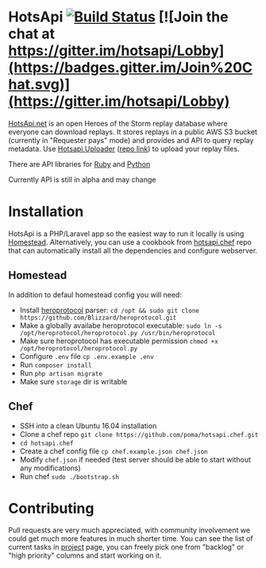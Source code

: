 # HotsApi [![Build Status](https://travis-ci.org/poma/hotsapi.svg?branch=master)](https://travis-ci.org/poma/hotsapi) [![Join the chat at https://gitter.im/hotsapi/Lobby](https://badges.gitter.im/Join%20Chat.svg)](https://gitter.im/hotsapi/Lobby)

[HotsApi.net](http://hotsapi.net/) is an open Heroes of the Storm replay database where everyone can download replays. It stores replays in a public AWS S3 bucket (currently in "Requester pays" mode) and provides and API to query replay metadata. Use  [Hotsapi.Uploader](http://hotsapi.net/upload) ([repo link](https://github.com/poma/Hotsapi.Uploader)) to upload your replay files.

There are API libraries for [Ruby](https://github.com/tbuehlmann/hots_api) and [Python](https://github.com/MakiseKurisu/hotsapi)

Currently API is still in alpha and may change

# Installation

HotsApi is a PHP/Laravel app so the easiest way to run it locally is using [Homestead](https://laravel.com/docs/5.4/homestead). Alternatively, you can use a cookbook from [hotsapi.chef](https://github.com/poma/hotsapi.chef) repo that can automatically install all the dependencies and configure webserver.

## Homestead

In addition to defaul homestead config you will need:

* Install [heroprotocol](https://github.com/Blizzard/heroprotocol) parser: `cd /opt && sudo git clone https://github.com/Blizzard/heroprotocol.git`
* Make a globally availabe heroprotocol executable: `sudo ln -s /opt/heroprotocol/heroprotocol.py /usr/bin/heroprotocol`
* Make sure heroprotocol has executable permission `chmod +x /opt/heroprotocol/heroprotocol.py`
* Configure `.env` file `cp .env.example .env`
* Run `composer install`
* Run `php artisan migrate`
* Make sure `storage` dir is writable

## Chef

* SSH into a clean Ubuntu 16.04 installation
* Clone a chef repo `git clone https://github.com/poma/hotsapi.chef.git`
* `cd hotsapi.chef`
* Create a chef config file `cp chef.example.json chef.json`
* Modify `chef.json` if needed (test server should be able to start without any modifications)
* Run chef `sudo ./bootstrap.sh`

# Contributing

Pull requests are very much appreciated, with community involvement we could get much more features in much shorter time. You can see the list of current tasks in [project](https://github.com/poma/hotsapi/projects/1) page, you can freely pick one from "backlog" or "high priority" columns and start working on it.
